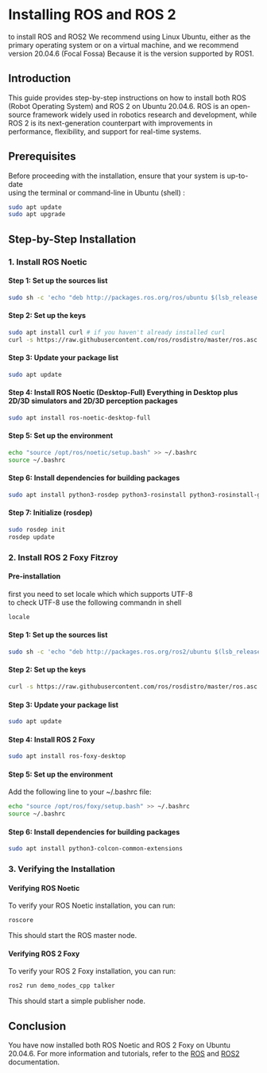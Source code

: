 # Installing ROS and ROS 2
to install ROS and ROS2 We recommend using Linux Ubuntu, either as the primary operating system or on a virtual machine, and we recommend version 20.04.6 (Focal Fossa) Because it is the version supported by ROS1.
 
## Introduction
This guide provides step-by-step instructions on how to install both ROS (Robot Operating System) and ROS 2 on Ubuntu 20.04.6. ROS is an open-source framework widely used in robotics research and development, while ROS 2 is its next-generation counterpart with improvements in performance, flexibility, and support for real-time systems.

## Prerequisites
Before proceeding with the installation, ensure that your system is up-to-date  
using the terminal or command-line in Ubuntu (shell) :
```sh
sudo apt update
sudo apt upgrade
```

## Step-by-Step Installation
### 1. Install ROS Noetic
#### Step 1: Set up the sources list
```sh
sudo sh -c 'echo "deb http://packages.ros.org/ros/ubuntu $(lsb_release -sc) main" > /etc/apt/sources.list.d/ros-latest.list'
```
#### Step 2: Set up the keys
```sh
sudo apt install curl # if you haven't already installed curl
curl -s https://raw.githubusercontent.com/ros/rosdistro/master/ros.asc | sudo apt-key add -
```
#### Step 3: Update your package list
```sh
sudo apt update
```
#### Step 4: Install ROS Noetic (Desktop-Full) Everything in Desktop plus 2D/3D simulators and 2D/3D perception packages
```sh
sudo apt install ros-noetic-desktop-full
```
#### Step 5: Set up the environment
```sh
echo "source /opt/ros/noetic/setup.bash" >> ~/.bashrc
source ~/.bashrc
```
#### Step 6: Install dependencies for building packages
```sh
sudo apt install python3-rosdep python3-rosinstall python3-rosinstall-generator python3-wstool build-essential
```
#### Step 7: Initialize (rosdep)
```sh
sudo rosdep init
rosdep update
```

### 2. Install ROS 2 Foxy Fitzroy
#### Pre-installation
first you need to set locale which which supports UTF-8  
to check UTF-8 use the following commandn in shell 
```sh
locale 
```








#### Step 1: Set up the sources list
```sh
sudo sh -c 'echo "deb http://packages.ros.org/ros2/ubuntu $(lsb_release -cs) main" > /etc/apt/sources.list.d/ros2-latest.list'
```
#### Step 2: Set up the keys
```sh
curl -s https://raw.githubusercontent.com/ros/rosdistro/master/ros.asc | sudo apt-key add -
```
#### Step 3: Update your package list
```sh
sudo apt update
```
#### Step 4: Install ROS 2 Foxy
```sh
sudo apt install ros-foxy-desktop
```
#### Step 5: Set up the environment
Add the following line to your ~/.bashrc file:
```sh
echo "source /opt/ros/foxy/setup.bash" >> ~/.bashrc
source ~/.bashrc
```
#### Step 6: Install dependencies for building packages
```sh
sudo apt install python3-colcon-common-extensions
```
### 3. Verifying the Installation
#### Verifying ROS Noetic
To verify your ROS Noetic installation, you can run:
```sh
roscore
```
This should start the ROS master node.

#### Verifying ROS 2 Foxy
To verify your ROS 2 Foxy installation, you can run:
```sh
ros2 run demo_nodes_cpp talker
```
This should start a simple publisher node.

## Conclusion
You have now installed both ROS Noetic and ROS 2 Foxy on Ubuntu 20.04.6. For more information and tutorials, refer to the [ROS](https://wiki.ros.org/Installation) and [ROS2](https://docs.ros.org/en/foxy/Installation/Ubuntu-Install-Debians.html) documentation.

